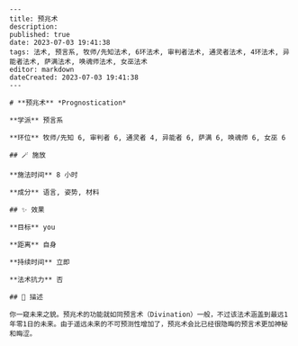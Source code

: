 
    ---
    title: 预兆术
    description: 
    published: true
    date: 2023-07-03 19:41:38
    tags: 法术, 预言系, 牧师/先知法术, 6环法术, 审判者法术, 通灵者法术, 4环法术, 异能者法术, 萨满法术, 唤魂师法术, 女巫法术
    editor: markdown
    dateCreated: 2023-07-03 19:41:38
    ---

    # **预兆术** *Prognostication*

    **学派** 预言系 

    **环位** 牧师/先知 6, 审判者 6, 通灵者 4, 异能者 6, 萨满 6, 唤魂师 6, 女巫 6

    ## 🪄 施放

    **施法时间** 8 小时

    **成分** 语言, 姿势, 材料

    ## ✨ 效果 

    **目标** you 

    **距离** 自身  

    **持续时间** 立即 

    **法术抗力** 否

    ## 📖 描述

    你一窥未来之貌。预兆术的功能就如同预言术（Divination）一般，不过该法术涵盖到最远1年零1日的未来。由于遥远未来的不可预测性增加了，预兆术会比已经很隐晦的预言术更加神秘和晦涩。
    